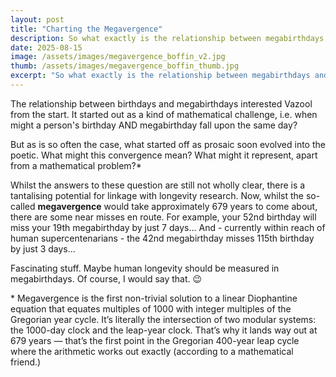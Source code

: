 ```yaml
---
layout: post
title: "Charting the Megavergence"
description: So what exactly is the relationship between megabirthdays and common or garden birthdays. And why should we care?
date: 2025-08-15
image: /assets/images/megavergence_boffin_v2.jpg
thumb: /assets/images/megavergence_boffin_thumb.jpg
excerpt: "So what exactly is the relationship between megabirthdays and common or garden birthdays. And why should we care? "
---
```


<p>The relationship between birthdays and megabirthdays interested Vazool from the start.  It started out as a kind of mathematical challenge, i.e. when might a person's birthday AND megabirthday fall upon the same day?</p>

<p>But as is so often the case, what started off as prosaic soon evolved into the poetic.  What might this convergence mean?  What might it represent, apart from a mathematical problem?*</p>

<p>Whilst the answers to these question are still not wholly clear, there is a tantalising potential for linkage with longevity research.  Now, whilst the so-called <strong>megavergence</strong> would take approximately 679 years to come about, there are some near misses en route.  For example, your 52nd birthday will miss your 19th megabirthday by just 7 days... And - currently within reach of human supercentenarians - the 42nd megabirthday misses 115th birthday by just 3 days... </p>

<p>Fascinating stuff.  Maybe human longevity should be measured in megabirthdays. Of course, I would say that. 😉</p>

<p class="mb-footnote">* Megavergence is the first non-trivial solution to a linear Diophantine equation that equates multiples of 1000 with integer multiples of the Gregorian year cycle. It’s literally the intersection of two modular systems: the 1000-day clock and the leap-year clock.  That’s why it lands way out at 679 years — that’s the first point in the Gregorian 400-year leap cycle where the arithmetic works out exactly (according to a mathematical friend.)
</p>


